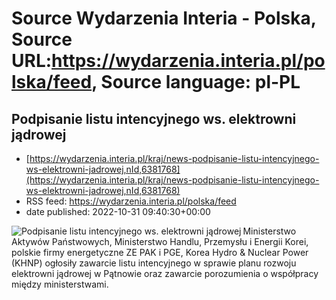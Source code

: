 # Source Wydarzenia Interia - Polska, Source URL:https://wydarzenia.interia.pl/polska/feed, Source language: pl-PL

## Podpisanie listu intencyjnego ws. elektrowni jądrowej
 - [https://wydarzenia.interia.pl/kraj/news-podpisanie-listu-intencyjnego-ws-elektrowni-jadrowej,nId,6381768](https://wydarzenia.interia.pl/kraj/news-podpisanie-listu-intencyjnego-ws-elektrowni-jadrowej,nId,6381768)
 - RSS feed: https://wydarzenia.interia.pl/polska/feed
 - date published: 2022-10-31 09:40:30+00:00

<p><a href="https://wydarzenia.interia.pl/kraj/news-podpisanie-listu-intencyjnego-ws-elektrowni-jadrowej,nId,6381768"><img align="left" alt="Podpisanie listu intencyjnego ws. elektrowni jądrowej" src="https://i.iplsc.com/podpisanie-listu-intencyjnego-ws-elektrowni-jadrowej/000G9XFDTW51ODSX-C321.jpg" /></a>Ministerstwo Aktywów Państwowych, Ministerstwo Handlu, Przemysłu i Energii Korei, polskie firmy energetyczne ZE PAK i PGE, Korea Hydro &amp; Nuclear Power (KHNP) ogłosiły zawarcie listu intencyjnego w sprawie planu rozwoju elektrowni jądrowej w Pątnowie oraz zawarcie porozumienia o współpracy między ministerstwami.</p><br clear="all" />
